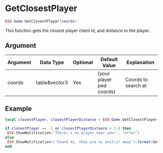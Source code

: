 # GetClosestPlayer

```lua
ESX.Game.GetClosestPlayer(coords)
```

This function gets the closest player client id, and distance to the player.

## Argument

| Argument | Data Type     | Optional | Default Value            | Explanation         |
|----------|---------------|----------|--------------------------|---------------------|
| coords   | table&vector3 | Yes      | (your player ped coords) | Coords to search at |

## Example

```lua
local closestPlayer, closestPlayerDistance = ESX.Game.GetClosestPlayer()

if closestPlayer == -1 or closestPlayerDistance > 3.0 then
 ESX.ShowNotification('There\'s no player near you!', "error")
else
 ESX.ShowNotification(('Found %s, they are %s unit(s) away'):format(GetPlayerName(closestPlayer), closestPlayerDistance), "success")
end
```
